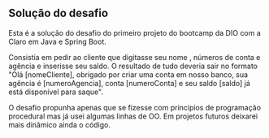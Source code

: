 ## Solução do desafio

Esta é a solução do desafio do primeiro projeto do bootcamp da DIO com a Claro em Java e Spring Boot.

Consistia em pedir ao cliente que digitasse seu nome , números de conta e agência e inserisse seu saldo. O resultado de tudo deveria sair no formato "Olá [nomeCliente], obrigado por criar uma conta em nosso banco, sua agência é [numeroAgencia], conta [numeroConta] e seu saldo [saldo] já está disponível para saque".

O desafio propunha apenas que se fizesse com princípios de programação procedural mas já usei algumas linhas de OO. Em projetos futuros deixarei mais dinâmico ainda o código.


